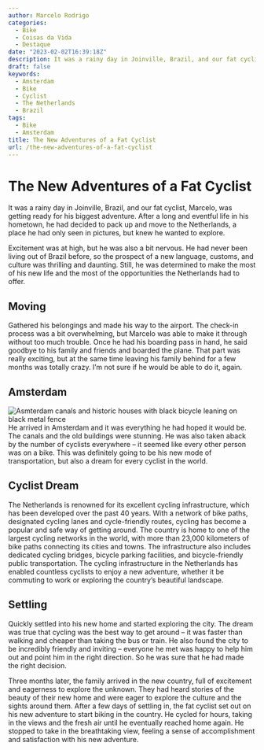 ```yaml
---
author: Marcelo Rodrigo
categories:
  - Bike
  - Coisas da Vida
  - Destaque
date: "2023-02-02T16:39:18Z"
description: It was a rainy day in Joinville, Brazil, and our fat cyclist, Marcelo, was getting ready for his biggest adventure moving to Amsterdam in The Netherlands.
draft: false
keywords:
  - Amsterdam
  - Bike
  - Cyclist
  - The Netherlands
  - Brazil
tags:
  - Bike
  - Amsterdam
title: The New Adventures of a Fat Cyclist
url: /the-new-adventures-of-a-fat-cyclist
---
```

# The New Adventures of a Fat Cyclist

It was a rainy day in Joinville, Brazil, and our fat cyclist, Marcelo, was getting ready for his biggest adventure. After a long and eventful life in his hometown, he had decided to pack up and move to the Netherlands, a place he had only seen in pictures, but knew he wanted to explore.

Excitement was at high, but he was also a bit nervous. He had never been living out of Brazil before, so the prospect of a new language, customs, and culture was thrilling and daunting. Still, he was determined to make the most of his new life and the most of the opportunities the Netherlands had to offer.

## Moving

Gathered his belongings and made his way to the airport. The check-in process was a bit overwhelming, but Marcelo was able to make it through without too much trouble. Once he had his boarding pass in hand, he said goodbye to his family and friends and boarded the plane. That part was really exciting, but at the same time leaving his family behind for a few months was totally crazy. I’m not sure if he would be able to do it, again.

## Amsterdam

![Asmterdam canals and historic houses with black bicycle leaning on black metal fence](/images/2023/amsterdam-canals.webp "Asmterdam canals and historic houses with black bicycle leaning on black metal fence")
He arrived in Amsterdam and it was everything he had hoped it would be. The canals and the old buildings were stunning. He was also taken aback by the number of cyclists everywhere – it seemed like every other person was on a bike. This was definitely going to be his new mode of transportation, but also a dream for every cyclist in the world.

## Cyclist Dream

The Netherlands is renowned for its excellent cycling infrastructure, which has been developed over the past 40 years. With a network of bike paths, designated cycling lanes and cycle-friendly routes, cycling has become a popular and safe way of getting around. The country is home to one of the largest cycling networks in the world, with more than 23,000 kilometers of bike paths connecting its cities and towns. The infrastructure also includes dedicated cycling bridges, bicycle parking facilities, and bicycle-friendly public transportation. The cycling infrastructure in the Netherlands has enabled countless cyclists to enjoy a new adventure, whether it be commuting to work or exploring the country’s beautiful landscape.

## Settling

Quickly settled into his new home and started exploring the city. The dream was true that cycling was the best way to get around – it was faster than walking and cheaper than taking the bus or train. He also found the city to be incredibly friendly and inviting – everyone he met was happy to help him out and point him in the right direction. So he was sure that he had made the right decision.

Three months later, the family arrived in the new country, full of excitement and eagerness to explore the unknown. They had heard stories of the beauty of their new home and were eager to explore the culture and the sights around them. After a few days of settling in, the fat cyclist set out on his new adventure to start biking in the country. He cycled for hours, taking in the views and the fresh air until he eventually reached home again. He stopped to take in the breathtaking view, feeling a sense of accomplishment and satisfaction with his new adventure.